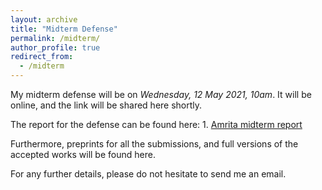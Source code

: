 ```yaml
---
layout: archive
title: "Midterm Defense"
permalink: /midterm/
author_profile: true
redirect_from:
  - /midterm
---
```


My midterm defense will be on *Wednesday, 12 May 2021, 10am*. It will be online, and the link will be shared here shortly.

The report for the defense can be found here: 1. [Amrita midterm report](midterm/Amrita_report.pdf)

Furthermore, preprints for all the submissions, and full versions of the accepted works will be found here.

For any further details, please do not hesitate to send me an email.

